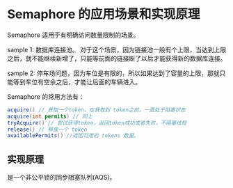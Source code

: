 # Semaphore 的应用场景和实现原理

Semaphore 适用于有明确访问数量限制的场景。

sample 1: 数据库连接池。 对于这个场景，因为链接池一般有个上限，当达到上限之后，就不能继续新增了，只能等前面的链接断了以后才能获得新的数据库连接。

sample 2: 停车场问题，因为车位是有限的，所以如果达到了容量的上限，那就只能等到车位有空余之后，才能让后面的车辆进入。

Semaphore 的常用方法有：

``` java
acquire() // 获取一个token，在获取到 token之前，一直处于阻塞状态
acquire(int permits) // 同上
tryAcquire() // 尝试获得token，返回token成功或者失败，不阻塞线程
release() // 释放一个 token
availablePermits() //返回可用的 tokens 数量。
```

## 实现原理

是一个非公平锁的同步阻塞队列(AQS)。

